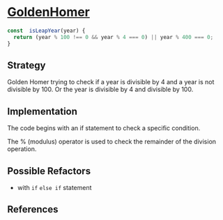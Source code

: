 # [GoldenHomer](https://www.codewars.com/users/GoldenHomer)

```js
const  isLeapYear(year) {
  return (year % 100 !== 0 && year % 4 === 0) || year % 400 === 0;
}


```

## Strategy

Golden Homer trying to check if a year is divisible by 4 and a year is not divisible by 100.
 Or the year is  divisible by 4 and divisible by 100.

## Implementation

 The code begins with an if statement to check a specific condition.

The % (modulus) operator is used to check the remainder of the division
   operation.

## Possible Refactors

- with `if` `else if`  statement


## References



